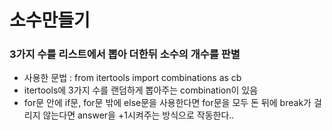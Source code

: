 # 소수만들기
### 3가지 수를 리스트에서 뽑아 더한뒤 소수의 개수를 판별
- 사용한 문법 : from itertools import combinations as cb
- itertools에 3가지 수를 랜덤하게 뽑아주는 combination이 있음
- for문 안에 if문, for문 밖에 else문을 사용한다면
  for문을 모두 돈 뒤에 break가 걸리지 않는다면
  answer을 +1시켜주는 방식으로 작동한다..